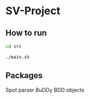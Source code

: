 # SV-Project

## How to run

```sh
cd src

./main.sh
```

## Packages

Spot parser 
BuDDy BDD objects
